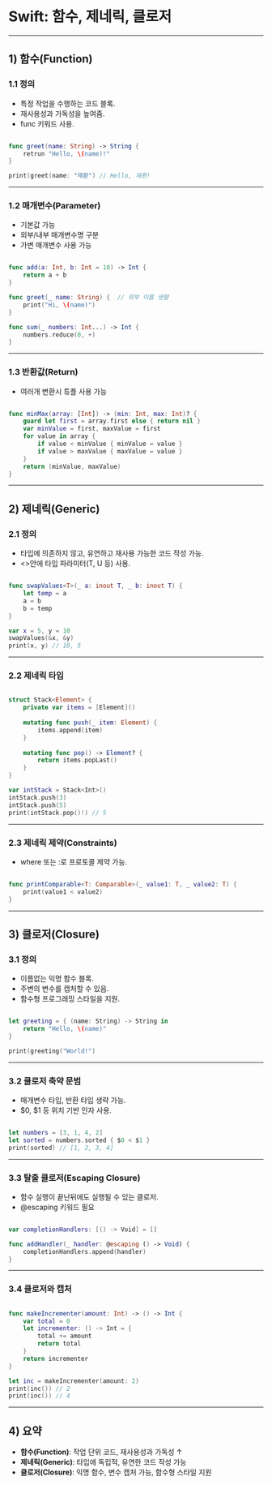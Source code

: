 # Swift: 함수, 제네릭, 클로저

---  

## 1) 함수(Function) 

### 1.1 정의
- 특정 작업을 수행하는 코드 블록.
- 재사용성과 가독성을 높여줌.
- func 키워드 사용.


```swift

func greet(name: String) -> String {
    retrun "Hello, \(name)!"
}

print(greet(name: "재환") // Hello, 재환!

```

---

### 1.2 매개변수(Parameter)
- 기본값 가능
- 외부/내부 매개변수명 구분
- 가변 매개변수 사용 가능

```swift

func add(a: Int, b: Int = 10) -> Int {
    return a + b
}

func greet(_ name: String) {  // 외부 이름 생랼
    print("Hi, \(name)")
}

func sum(_ numbers: Int...) -> Int {
    numbers.reduce(0, +)
}

```

---

### 1.3 반환값(Return)
- 여러개 변환시 튜플 사용 가능

```swift

func minMax(array: [Int]) -> (min: Int, max: Int)? {
    guard let first = array.first else { return nil }
    var minValue = first, maxValue = first
    for value in array {
        if value < minValue { minValue = value }
        if value > maxValue { maxValue = value }
    }
    return (minValue, maxValue)
}

```

---

## 2) 제네릭(Generic) 

### 2.1 정의
- 타입에 의존하지 않고, 유연하고 재사용 가능한 코드 작성 가능.
- <>안에 타입 파라미터(T, U 등) 사용.

```swift

func swapValues<T>(_ a: inout T, _ b: inout T) {
    let temp = a
    a = b
    b = temp
}

var x = 5, y = 10
swapValues(&x, &y)
print(x, y) // 10, 5

```

---

### 2.2 제네릭 타입

```swift

struct Stack<Element> {
    private var items = [Element]()
    
    mutating func push(_ item: Element) {
        items.append(item)
    }
    
    mutating func pop() -> Element? {
        return items.popLast()
    }
}

var intStack = Stack<Int>()
intStack.push(3)
intStack.push(5)
print(intStack.pop()!) // 5

```

---

### 2.3 제네릭 제약(Constraints)
- where 또는 :로 프로토콜 제약 가능.

```swift

func printComparable<T: Comparable>(_ value1: T, _ value2: T) {
    print(value1 < value2)
}

```

---

## 3) 클로저(Closure)

### 3.1 정의
- 이름없는 익명 함수 블록.
- 주변의 변수를 캡처할 수 있음.
- 함수형 프로그래밍 스타일을 지원.

```swift

let greeting = { (name: String) -> String in
    return "Hello, \(name)"
}

print(greeting("World!")

``` 

---

### 3.2 클로저 축약 문범
- 매개변수 타입, 반환 타입 생략 가능.
- $0, $1 등 위치 기반 인자 사용.

```swift

let numbers = [3, 1, 4, 2]
let sorted = numbers.sorted { $0 < $1 }
print(sorted) // [1, 2, 3, 4]

```

---

### 3.3 탈출 클로저(Escaping Closure)
- 함수 실행이 끝난뒤에도 실행될 수 있는 클로저.
- @escaping 키워드 필요

```swift

var completionHandlers: [() -> Void] = []

func addHandler(_ handler: @escaping () -> Void) {
    completionHandlers.append(handler)
}

```

---

### 3.4 클로저와 캡처

```swift

func makeIncrementer(amount: Int) -> () -> Int {
    var total = 0
    let incrementer: () -> Int = {
        total += amount
        return total
    }
    return incrementer
}

let inc = makeIncrementer(amount: 2)
print(inc()) // 2
print(inc()) // 4

```

---

## 4) 요약

- **함수(Function)**: 작업 단위 코드, 재사용성과 가독성 ↑
- **제네릭(Generic)**: 타입에 독립적, 유연한 코드 작성 가능
- **클로저(Closure)**: 익명 함수, 변수 캡처 가능, 함수형 스타일 지원
